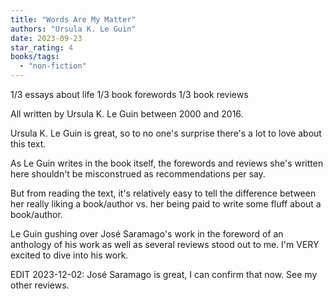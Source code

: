 ```yaml
---
title: "Words Are My Matter"
authors: "Ursula K. Le Guin"
date: 2023-09-23
star_rating: 4
books/tags:
  - "non-fiction"
---
```


1/3 essays about life 1/3 book forewords 1/3 book reviews

All written by Ursula K. Le Guin between 2000 and 2016.

Ursula K. Le Guin is great, so to no one's surprise there's a lot to love about
this text.

<!--more-->

As Le Guin writes in the book itself, the forewords and reviews she's written
here shouldn't be misconstrued as recommendations per say.

But from reading the text, it's relatively easy to tell the difference between
her really liking a book/author vs. her being paid to write some fluff about a
book/author.

Le Guin gushing over José Saramago's work in the foreword of an anthology of his
work as well as several reviews stood out to me. I'm VERY excited to dive into
his work.

EDIT 2023-12-02: José Saramago is great, I can confirm that now. See my other
reviews.
